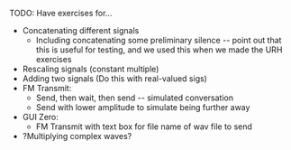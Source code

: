 TODO: Have exercises for...

- Concatenating different signals
  - Including concatenating some preliminary silence -- point out that this is useful for testing, and we used this when we made the URH exercises
- Rescaling signals (constant multiple)
- Adding two signals (Do this with real-valued sigs)
- FM Transmit:
  - Send, then wait, then send -- simulated conversation
  - Send with lower amplitude to simulate being further away
- GUI Zero:
  - FM Transmit with text box for file name of wav file to send
- ?Multiplying complex waves?
